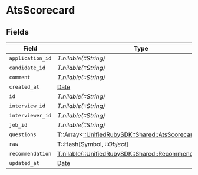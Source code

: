 # AtsScorecard


## Fields

| Field                                                                                                   | Type                                                                                                    | Required                                                                                                | Description                                                                                             |
| ------------------------------------------------------------------------------------------------------- | ------------------------------------------------------------------------------------------------------- | ------------------------------------------------------------------------------------------------------- | ------------------------------------------------------------------------------------------------------- |
| `application_id`                                                                                        | *T.nilable(::String)*                                                                                   | :heavy_minus_sign:                                                                                      | N/A                                                                                                     |
| `candidate_id`                                                                                          | *T.nilable(::String)*                                                                                   | :heavy_minus_sign:                                                                                      | N/A                                                                                                     |
| `comment`                                                                                               | *T.nilable(::String)*                                                                                   | :heavy_minus_sign:                                                                                      | N/A                                                                                                     |
| `created_at`                                                                                            | [Date](https://ruby-doc.org/stdlib-2.6.1/libdoc/date/rdoc/Date.html)                                    | :heavy_minus_sign:                                                                                      | N/A                                                                                                     |
| `id`                                                                                                    | *T.nilable(::String)*                                                                                   | :heavy_minus_sign:                                                                                      | N/A                                                                                                     |
| `interview_id`                                                                                          | *T.nilable(::String)*                                                                                   | :heavy_minus_sign:                                                                                      | N/A                                                                                                     |
| `interviewer_id`                                                                                        | *T.nilable(::String)*                                                                                   | :heavy_minus_sign:                                                                                      | N/A                                                                                                     |
| `job_id`                                                                                                | *T.nilable(::String)*                                                                                   | :heavy_minus_sign:                                                                                      | N/A                                                                                                     |
| `questions`                                                                                             | T::Array<[::UnifiedRubySDK::Shared::AtsScorecardQuestion](../../models/shared/atsscorecardquestion.md)> | :heavy_minus_sign:                                                                                      | N/A                                                                                                     |
| `raw`                                                                                                   | T::Hash[Symbol, *::Object*]                                                                             | :heavy_minus_sign:                                                                                      | N/A                                                                                                     |
| `recommendation`                                                                                        | [T.nilable(::UnifiedRubySDK::Shared::Recommendation)](../../models/shared/recommendation.md)            | :heavy_minus_sign:                                                                                      | N/A                                                                                                     |
| `updated_at`                                                                                            | [Date](https://ruby-doc.org/stdlib-2.6.1/libdoc/date/rdoc/Date.html)                                    | :heavy_minus_sign:                                                                                      | N/A                                                                                                     |